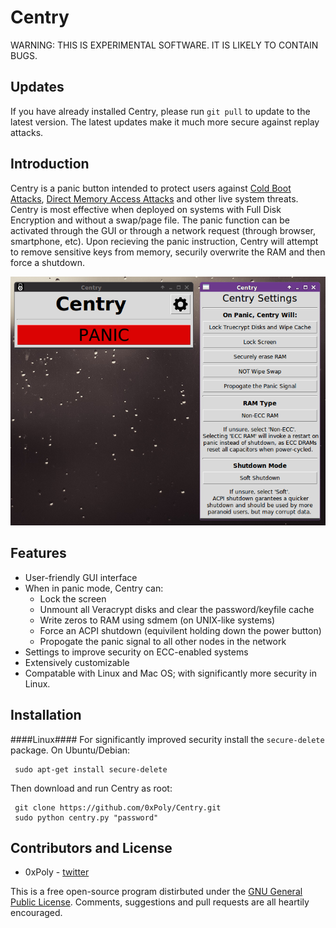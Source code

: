 Centry
======
WARNING: THIS IS EXPERIMENTAL SOFTWARE. IT IS LIKELY TO CONTAIN BUGS. 
## Updates ##
If you have already installed Centry, please run `git pull` to update to the latest version. The latest updates make it much more secure against replay attacks.
## Introduction ##
Centry is a panic button intended to protect users against [Cold Boot Attacks](http://www1.cs.fau.de/filepool/projects/coldboot/fares_coldboot.pdf), [Direct Memory Access Attacks](http://www.breaknenter.org/projects/inception/) and other live system threats. Centry is most effective when deployed on systems with Full Disk Encryption and without a swap/page file. The panic function can be activated through the GUI or through a network request (through browser, smartphone, etc). Upon recieving the panic instruction, Centry will attempt to remove sensitive keys from memory, securily overwrite the RAM and then force a shutdown.

![screenshot](/screenshot.png)
## Features ##
* User-friendly GUI interface
* When in panic mode, Centry can:
  * Lock the screen
  * Unmount all Veracrypt disks and clear the password/keyfile cache
  * Write zeros to RAM using sdmem (on UNIX-like systems)
  * Force an ACPI shutdown (equivilent holding down the power button)
  * Propogate the panic signal to all other nodes in the network
* Settings to improve security on ECC-enabled systems
* Extensively customizable
* Compatable with Linux and Mac OS; with significantly more security in Linux.

## Installation ##
####Linux####
For significantly improved security install the `secure-delete` package. On Ubuntu/Debian:

     sudo apt-get install secure-delete

Then download and run Centry as root:

     git clone https://github.com/0xPoly/Centry.git
     sudo python centry.py "password"

## Contributors and License ##

- 0xPoly - [twitter](https://twitter.com/0xPoly)
 
This is a free open-source program distirbuted under the [GNU General Public License](/LICENSE). Comments, suggestions and pull requests are all heartily encouraged.
